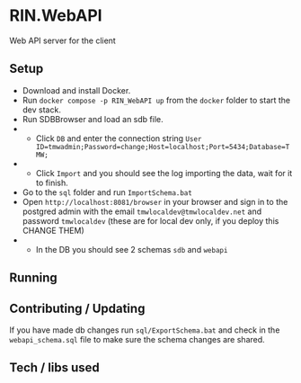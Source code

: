 # RIN.WebAPI
Web API server for the client

## Setup
* Download and install Docker.
* Run ``docker compose -p RIN_WebAPI up`` from the ``docker`` folder to start the dev stack.
* Run SDBBrowser and load an sdb file.
* * Click ``DB`` and enter the connection string ``User ID=tmwadmin;Password=change;Host=localhost;Port=5434;Database=TMW;``
* * Click ``Import`` and you should see the log importing the data, wait for it to finish.
* Go to the ``sql`` folder and run ``ImportSchema.bat``
* Open ``http://localhost:8081/browser`` in your browser and sign in to the postgred admin with the email ``tmwlocaldev@tmwlocaldev.net`` and password ``tmwlocaldev`` (these are for local dev only, if you deploy this CHANGE THEM)
* * In the DB you should see 2 schemas ``sdb`` and ``webapi``

## Running

## Contributing / Updating
If you have made db changes run ``sql/ExportSchema.bat`` and check in the ``webapi_schema.sql`` file to make sure the schema changes are shared.

## Tech / libs used
